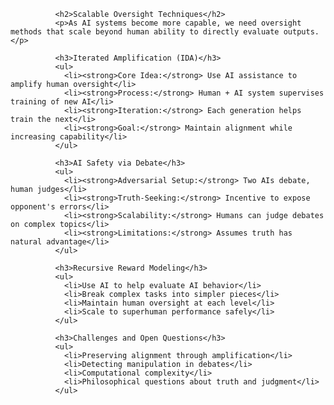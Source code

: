 
              <h2>Scalable Oversight Techniques</h2>
              <p>As AI systems become more capable, we need oversight methods that scale beyond human ability to directly evaluate outputs.</p>
              
              <h3>Iterated Amplification (IDA)</h3>
              <ul>
                <li><strong>Core Idea:</strong> Use AI assistance to amplify human oversight</li>
                <li><strong>Process:</strong> Human + AI system supervises training of new AI</li>
                <li><strong>Iteration:</strong> Each generation helps train the next</li>
                <li><strong>Goal:</strong> Maintain alignment while increasing capability</li>
              </ul>
              
              <h3>AI Safety via Debate</h3>
              <ul>
                <li><strong>Adversarial Setup:</strong> Two AIs debate, human judges</li>
                <li><strong>Truth-Seeking:</strong> Incentive to expose opponent's errors</li>
                <li><strong>Scalability:</strong> Humans can judge debates on complex topics</li>
                <li><strong>Limitations:</strong> Assumes truth has natural advantage</li>
              </ul>
              
              <h3>Recursive Reward Modeling</h3>
              <ul>
                <li>Use AI to help evaluate AI behavior</li>
                <li>Break complex tasks into simpler pieces</li>
                <li>Maintain human oversight at each level</li>
                <li>Scale to superhuman performance safely</li>
              </ul>
              
              <h3>Challenges and Open Questions</h3>
              <ul>
                <li>Preserving alignment through amplification</li>
                <li>Detecting manipulation in debates</li>
                <li>Computational complexity</li>
                <li>Philosophical questions about truth and judgment</li>
              </ul>
            